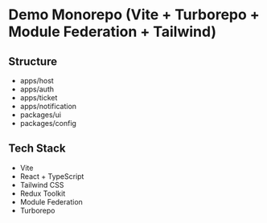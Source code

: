 # Demo Monorepo (Vite + Turborepo + Module Federation + Tailwind)

## Structure
- apps/host
- apps/auth
- apps/ticket
- apps/notification
- packages/ui
- packages/config

## Tech Stack
- Vite
- React + TypeScript
- Tailwind CSS
- Redux Toolkit
- Module Federation
- Turborepo
